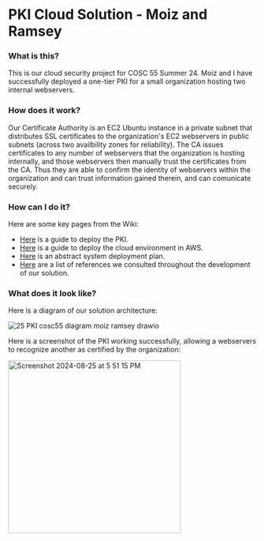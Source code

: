 # PKI Cloud Solution - Moiz and Ramsey
### What is this?
This is our cloud security project for COSC 55 Summer 24. Moiz and I have successfully deployed a one-tier PKI for a small organization hosting two internal webservers. 

### How does it work?
Our Certificate Authority is an EC2 Ubuntu instance in a private subnet that distributes SSL certificates to the organization's EC2 webservers in public subnets (across two availbility zones for reliability). The CA issues certificates to any number of webservers that the organization is hosting internally, and those webservers then manually trust the certificates from the CA. Thus they are able to confirm the identity of webservers within the organization and can trust information gained therein, and can comunicate securely.

### How can I do it?
Here are some key pages from the Wiki:
* [Here](https://github.com/RamseyW2004/cosc55project/wiki/Functional-PKI-Deployment-Guide) is a guide to deploy the PKI.
* [Here](https://github.com/RamseyW2004/cosc55project/wiki/Functional-Cloud-Deployment-Guide) is a guide to deploy the cloud environment in AWS.
* [Here](https://github.com/RamseyW2004/cosc55project/wiki/System-Deployment-Plan) is an abstract system deployment plan.
* [Here](https://github.com/RamseyW2004/cosc55project/wiki/References) are a list of references we consulted throughout the development of our solution.

### What does it look like?
Here is a diagram of our solution architecture:

![25 PKI cosc55 diagram moiz ramsey drawio](https://github.com/user-attachments/assets/76a3deaa-ded5-4f4f-965e-2a382d9e44d6)

Here is a screenshot of the PKI working successfully, allowing a webservers to recognize another as certified by the organization:

<img width="350" alt="Screenshot 2024-08-25 at 5 51 15 PM" src="https://github.com/user-attachments/assets/89e2f4b4-bd83-4816-a1bb-de9301fdf2f4">



